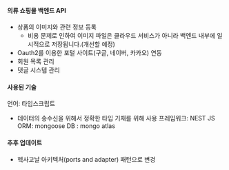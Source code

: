 #### 의류 쇼핑몰 백엔드 API
  - 상품의 이미지와 관련 정보 등록
    - 비용 문제로 인하여 이미지 파일은 클라우드 서비스가 아니라 백엔드 내부에 일시적으로 저장됩니다.(개선할 예정)
  - Oauth2를 이용한 포털 사이트(구글, 네이버, 카카오) 연동
  - 회원 목록 관리
  - 댓글 시스템 관리

#### 사용된 기술
언어: 타입스크립트
- 데이터의 송수신을 위해서 정확한 타입 기재를 위해 사용
프레임워크: NEST JS
ORM: mongoose
DB : mongo atlas

#### 추후 업데이트 
- 헥사고날 아키텍처(ports and adapter) 패턴으로 변겅

